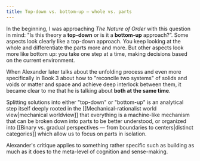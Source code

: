 ```yaml
---
title: Top-down vs. bottom-up — whole vs. parts
---
```


In the beginning, I was approaching *The Nature of Order* with this question in mind: "Is this theory a **top-down** or is it a **bottom-up** approach?”. Some aspects look clearly like a top-down approach. You keep looking at the whole and differentiate the parts more and more. But other aspects look more like bottom up: you take one step at a time, making decisions based on the current environment. 

When Alexander later talks about the unfolding process and even more specifically in Book 3 about how to "reconcile two systems" of solids and voids or matter and space and achieve deep interlock between them, it became clear to me that he is talking about **both at the same time**. 

Splitting solutions into either "top-down" or "bottom-up" is an analytical step itself deeply rooted in the [[Mechanical-rationalist world view|mechanical worldview]] that everything is a machine-like mechanism that can be broken down into parts to be better understood, or organized into [[Binary vs. gradual perspectives — from boundaries to centers|distinct categories]] which allow us to focus on parts in isolation.

Alexander's critique applies to something rather specific such as building as much as it does to the meta-level of cognition and sense-making.